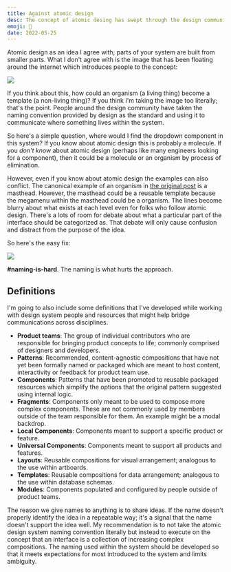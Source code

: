 ```yaml
---
title: Against atomic design
desc: The concept of atomic desing has swept through the design community over the years; being the basis for many component library approaches. However, there's something about it that is more harmful than helpful. 
emoji: 🧬
date: 2022-05-25
---
```


Atomic design as an idea I agree with; parts of your system are built from smaller parts. What I don't agree with is the image that has been floating around the internet which introduces people to the concept:

![](../images/brad-frost-atomic.png)

If you think about this, how could an organism (a living thing) become a template (a non-living thing)? If you think I'm taking the image too literally; that's the point. People around the design community have taken the naming convention provided by design as the standard and using it to communicate where something lives within the system.

So here's a simple question, where would I find the dropdown component in this system? If you know about atomic design this is probably a molecule. If you _don't know_ about atomic design (perhaps like many engineers looking for a component), then it could be a molecule or an organism by process of elimination.

However, even if you know about atomic design the examples can also conflict. The canonical example of an organism in [the original post](https://bradfrost.com/blog/post/atomic-web-design/) is a masthead. However, the masthead could be a reusable template because the megamenu within the masthead could be a organism. The lines become blurry about what exists at each level even for folks who follow atomic design. There's a lots of room for debate about what a particular part of the interface should be categorized as. That debate will only cause confusion and distract from the purpose of the idea.

So here's the easy fix:

![](../images/revised-atomic.png)

**#naming-is-hard**. The naming is what hurts the approach.

## Definitions

I'm going to also include some definitions that I've developed while working with design system people and resources that might help bridge communications across disciplines.

- **Product teams**: The group of individual contributors who are responsible for bringing product concepts to life; commonly comprised of designers and developers.
- **Patterns**: Recommended, content-agnostic compositions that have not yet been formally named or packaged which are meant to host content, interactivity or feedback for product team use.
- **Components**: Patterns that have been promoted to reusable packaged resources which simplify the options that the original pattern suggested using internal logic.
- **Fragments**: Components only meant to be used to compose more complex components. These are not commonly used by members outside of the team responsible for them. An example might be a modal backdrop.
- **Local Components**: Components meant to support a specific product or feature.
- **Universal Components**: Components meant to support all products and features.
- **Layouts**: Reusable compositions for visual arrangement; analogous to the use within artboards.
- **Templates**: Reusable compositions for data arrangement; analogous to the use within database schemas.
- **Modules**: Components populated and configured by people outside of product teams.

The reason we give names to anything is to share ideas. If the name doesn't properly identify the idea in a repeatable way; it's a signal that the name doesn't support the idea well. My recommendation is to not take the atomic design system naming convention literally but instead to execute on the concept that an interface is a collection of increasing complex compositions. The naming used within the system should be developed so that it meets expectations for most introduced to the system and limits ambiguity.